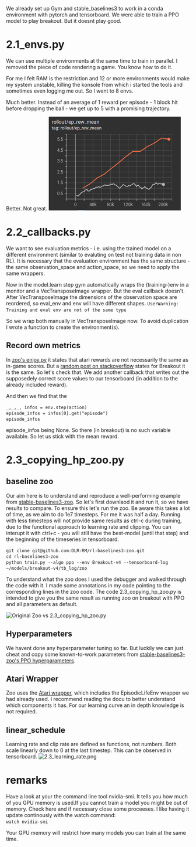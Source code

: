 

We already set up Gym and stable_baselines3 to work in a conda environment with pytorch and tensorboard. We were able to train a PPO model to play breakout. But it doesnt play good.



# 2.1_envs.py
We can use multiple environments at the same time to train in parallel. I removed the piece of code rendering a game. You know how to do it.

For me I felt RAM is the restriction and 12 or more environments would make my system unstable, killing the konsole from which i started the tools and sometimes even logging me out. So I went to 8 envs.

Much better. Instead of an average of 1 reward per episode - 1 block hit before dropping the ball - we get up to 5 with a promising trajectory.

Better. Not great.
![2.1v1.3r_ep_rew_mean.png](../pictures/2.1v1.3r_ep_rew_mean.png?raw=true)

# 2.2_callbacks.py
We want to see evaluation metrics - i.e. using the trained model on a different environment (similar to evaluting on test not training data in non RL). It is necessary that the evaluation environment has the same structure - the same observation_space and action_space, so we need to apply the same wrappers.

Now in the model.learn step gym automatically wraps the (training-)env in a monitor and a VecTransposeImage wrapper. But the eval callback doesn't. After VecTransposeImage the dimensions of the observation space are reordered, so eval_env and env will have different shapes.
```UserWarning: Training and eval env are not of the same type```

So we wrap both manually in VecTransposeImage now. To avoid duplication I wrote a function to create the environment(s).


## Record own metrics
In [zoo's enjoy.py](https://github.com/DLR-RM/rl-baselines3-zoo/blob/master/enjoy.py#L179) it states that atari rewards are not necessarily the same as in-game scores. But a [random post on stackoverflow](https://stackoverflow.com/questions/58678710/atari-score-vs-reward-in-rllib-dqn-implementation) states for Breakout it is the same. So let's check that. We add another callback that writes out the supposedely correct score values to our tensorboard (in addition to the already included reward).

And then we find that the
```
_,_,_, infos = env.step(action)
episode_infos = infos[0].get("episode")
episode_infos
```
episode_infos being None. So there (in breakout) is no such variable available. So let us stick with the mean reward.

# 2.3_copying_hp_zoo.py

## baseline zoo
Our aim here is to understand and reproduce a well-performing example from [stable-baselines3-zoo](https://github.com/DLR-RM/rl-baselines3-zoo/). So let's first downlaod it and run it, so we have results to compare. To ensure this let's run the zoo. Be aware this takes a lot of time, as we aim to do 1e7 timesteps. For me it was half a day. Running with less timesteps will not provide same results as ctrl-c during training, due to the functional approach to learning rate and clipping. You can interupt it with ctrl+c - you will still have the best-model (until that step) and the beginning of the timeseries in tensorboard.

```
git clone git@github.com:DLR-RM/rl-baselines3-zoo.git
cd rl-baselines3-zoo
python train.py --algo ppo --env Breakout-v4 --tensorboard-log ~/models/breakout-v4/tb_log/zoo
```

To understand what the zoo does I used the debugger and walked through the code with it. I made some annotations in my code pointing to the corresponding lines in the zoo code. The code 2.3_copying_hp_zoo.py is intended to give you the same result as running zoo on breakout with PPO and all parameters as default.

![Original Zoo vs 2.3_copying_hp_zoo.py](../pictures/2.3_zoo_vs_copied.png?raw=true)

## Hyperparameters
We havent done any hyperparameter tuning so far. But luckily we can just cheat and copy some known-to-work parameters from [stable-baselines3-zoo's PPO hyperparameters](https://github.com/DLR-RM/rl-baselines3-zoo/blob/master/hyperparams/ppo.yml).

## Atari Wrapper
Zoo uses the [Atari wrapper](https://stable-baselines3.readthedocs.io/en/master/common/atari_wrappers.html), which includes the EpisodicLifeEnv wrapper we had already used. I recommend reading the docu to better understand which components it has. For our learning curve an in depth knowledge is not required.

## linear_schedule
Learning rate and clip rate are defined as functions, not numbers. Both scale linearly down to 0 at the last timestep. This can be observed in tensorboard.
![2.3_learning_rate.png](../pictures/2.3_learning_rate.png?raw=true)




# remarks

Have a look at your the command line tool nvidia-smi. It tells you how much of you GPU memory is used.If you cannot train a model you might be out of memory. Check here and if necessary close some proceeses. I like having it update continously with the watch command:<br>
<code>watch nvidia-smi</code><br>

Your GPU memory will restrict how many models you can train at the same time.

